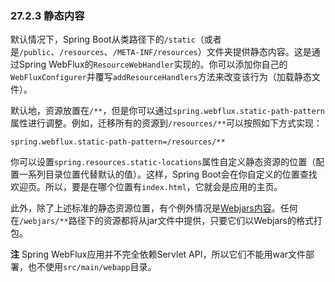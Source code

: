 ### 27.2.3 静态内容

默认情况下，Spring Boot从类路径下的`/static`（或者是`/public`、`/resources`、`/META-INF/resources`）文件夹提供静态内容。这是通过Spring WebFlux的`ResourceWebHandler`实现的。你可以添加你自己的`WebFluxConfigurer`并覆写`addResourceHandlers`方法来改变该行为（加载静态文件）。

默认地，资源放置在`/**`，但是你可以通过`spring.webflux.static-path-pattern`属性进行调整。例如，迁移所有的资源到`/resources/**`可以按照如下方式实现：
```properties
spring.webflux.static-path-pattern=/resources/**
```
你可以设置`spring.resources.static-locations`属性自定义静态资源的位置（配置一系列目录位置代替默认的值）。这样，Spring Boot会在你自定义的位置查找欢迎页。所以，要是在哪个位置有`index.html`，它就会是应用的主页。

此外，除了上述标准的静态资源位置，有个例外情况是[Webjars内容](http://www.webjars.org/)。任何在`/webjars/**`路径下的资源都将从jar文件中提供，只要它们以Webjars的格式打包。

**注** Spring WebFlux应用并不完全依赖Servlet API，所以它们不能用war文件部署，也不使用`src/main/webapp`目录。
